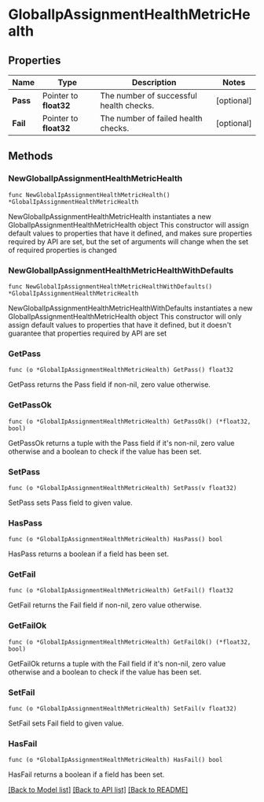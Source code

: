 # GlobalIpAssignmentHealthMetricHealth

## Properties

Name | Type | Description | Notes
------------ | ------------- | ------------- | -------------
**Pass** | Pointer to **float32** | The number of successful health checks. | [optional] 
**Fail** | Pointer to **float32** | The number of failed health checks. | [optional] 

## Methods

### NewGlobalIpAssignmentHealthMetricHealth

`func NewGlobalIpAssignmentHealthMetricHealth() *GlobalIpAssignmentHealthMetricHealth`

NewGlobalIpAssignmentHealthMetricHealth instantiates a new GlobalIpAssignmentHealthMetricHealth object
This constructor will assign default values to properties that have it defined,
and makes sure properties required by API are set, but the set of arguments
will change when the set of required properties is changed

### NewGlobalIpAssignmentHealthMetricHealthWithDefaults

`func NewGlobalIpAssignmentHealthMetricHealthWithDefaults() *GlobalIpAssignmentHealthMetricHealth`

NewGlobalIpAssignmentHealthMetricHealthWithDefaults instantiates a new GlobalIpAssignmentHealthMetricHealth object
This constructor will only assign default values to properties that have it defined,
but it doesn't guarantee that properties required by API are set

### GetPass

`func (o *GlobalIpAssignmentHealthMetricHealth) GetPass() float32`

GetPass returns the Pass field if non-nil, zero value otherwise.

### GetPassOk

`func (o *GlobalIpAssignmentHealthMetricHealth) GetPassOk() (*float32, bool)`

GetPassOk returns a tuple with the Pass field if it's non-nil, zero value otherwise
and a boolean to check if the value has been set.

### SetPass

`func (o *GlobalIpAssignmentHealthMetricHealth) SetPass(v float32)`

SetPass sets Pass field to given value.

### HasPass

`func (o *GlobalIpAssignmentHealthMetricHealth) HasPass() bool`

HasPass returns a boolean if a field has been set.

### GetFail

`func (o *GlobalIpAssignmentHealthMetricHealth) GetFail() float32`

GetFail returns the Fail field if non-nil, zero value otherwise.

### GetFailOk

`func (o *GlobalIpAssignmentHealthMetricHealth) GetFailOk() (*float32, bool)`

GetFailOk returns a tuple with the Fail field if it's non-nil, zero value otherwise
and a boolean to check if the value has been set.

### SetFail

`func (o *GlobalIpAssignmentHealthMetricHealth) SetFail(v float32)`

SetFail sets Fail field to given value.

### HasFail

`func (o *GlobalIpAssignmentHealthMetricHealth) HasFail() bool`

HasFail returns a boolean if a field has been set.


[[Back to Model list]](../README.md#documentation-for-models) [[Back to API list]](../README.md#documentation-for-api-endpoints) [[Back to README]](../README.md)


